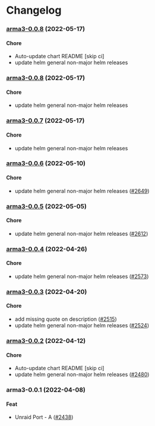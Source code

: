 # Changelog<br>


<a name="arma3-0.0.8"></a>
### [arma3-0.0.8](https://github.com/truecharts/apps/compare/arma3exilemod-0.0.7...arma3-0.0.8) (2022-05-17)

#### Chore

* Auto-update chart README [skip ci]
* update helm general non-major helm releases



<a name="arma3-0.0.8"></a>
### [arma3-0.0.8](https://github.com/truecharts/apps/compare/arma3exilemod-0.0.7...arma3-0.0.8) (2022-05-17)

#### Chore

* update helm general non-major helm releases



<a name="arma3-0.0.7"></a>
### [arma3-0.0.7](https://github.com/truecharts/apps/compare/arma3-0.0.6...arma3-0.0.7) (2022-05-17)

#### Chore

* update helm general non-major helm releases



<a name="arma3-0.0.6"></a>
### [arma3-0.0.6](https://github.com/truecharts/apps/compare/arma3-0.0.5...arma3-0.0.6) (2022-05-10)

#### Chore

* update helm general non-major helm releases ([#2649](https://github.com/truecharts/apps/issues/2649))



<a name="arma3-0.0.5"></a>
### [arma3-0.0.5](https://github.com/truecharts/apps/compare/arma3-0.0.4...arma3-0.0.5) (2022-05-05)

#### Chore

* update helm general non-major helm releases ([#2612](https://github.com/truecharts/apps/issues/2612))



<a name="arma3-0.0.4"></a>
### [arma3-0.0.4](https://github.com/truecharts/apps/compare/arma3exilemod-0.0.3...arma3-0.0.4) (2022-04-26)

#### Chore

* update helm general non-major helm releases ([#2573](https://github.com/truecharts/apps/issues/2573))



<a name="arma3-0.0.3"></a>
### [arma3-0.0.3](https://github.com/truecharts/apps/compare/arma3exilemod-0.0.2...arma3-0.0.3) (2022-04-20)

#### Chore

* add missing quote on description ([#2515](https://github.com/truecharts/apps/issues/2515))
* update helm general non-major helm releases ([#2524](https://github.com/truecharts/apps/issues/2524))



<a name="arma3-0.0.2"></a>
### [arma3-0.0.2](https://github.com/truecharts/apps/compare/arma3exilemod-0.0.1...arma3-0.0.2) (2022-04-12)

#### Chore

* Auto-update chart README [skip ci]
* update helm general non-major helm releases ([#2480](https://github.com/truecharts/apps/issues/2480))



<a name="arma3-0.0.1"></a>
### arma3-0.0.1 (2022-04-08)

#### Feat

* Unraid Port - A ([#2438](https://github.com/truecharts/apps/issues/2438))
